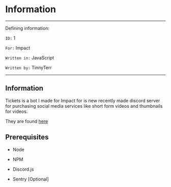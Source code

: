 # Information

---
Defining information:

`ID:` 1

`For:` Impact

`Written in:` JavaScript

`Written by:` TinnyTerr

---

## Information

Tickets is a bot I made for Impact for is new
recently made discord server for purchasing 
social media services like short form videos
and thumbnails for videos. 

They are found [here](https://discord.gg/ihp)

## Prerequisites

- Node

- NPM

- Discord.js

- Sentry [Optional]
